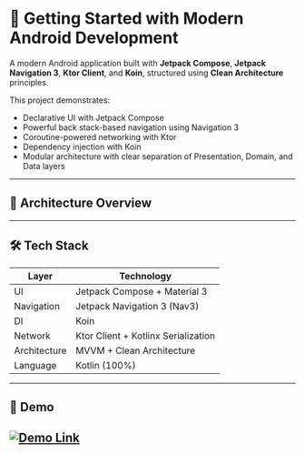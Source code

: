 # 🚀 Getting Started with Modern Android Development

A modern Android application built with **Jetpack Compose**, **Jetpack Navigation 3**, **Ktor Client**, and **Koin**, structured using **Clean Architecture** principles.

This project demonstrates:
- Declarative UI with Jetpack Compose
- Powerful back stack-based navigation using Navigation 3
- Coroutine-powered networking with Ktor
- Dependency injection with Koin
- Modular architecture with clear separation of Presentation, Domain, and Data layers

---

## 🧱 Architecture Overview


---

## 🛠 Tech Stack

| Layer        | Technology                     |
|-------------|---------------------------------|
| UI          | Jetpack Compose + Material 3    |
| Navigation  | Jetpack Navigation 3 (Nav3)     |
| DI          | Koin                            |
| Network     | Ktor Client + Kotlinx Serialization |
| Architecture| MVVM + Clean Architecture       |
| Language    | Kotlin (100%)                   |

---

## 📸 Demo
[![Demo Link](https://img.youtube.com/vi/rpoatzbmMIs/maxresdefault.jpg)](https://www.youtube.com/shorts/rpoatzbmMIs)
---
